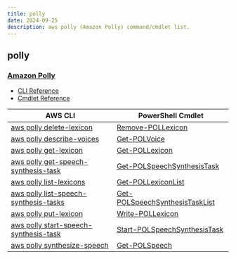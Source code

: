 ```yaml
---
title: polly
date: 2024-09-25
description: aws polly (Amazon Polly) command/cmdlet list.
---
```


## polly

### [Amazon Polly](https://aws.amazon.com/pinpoint/polly/)

* [CLI Reference](https://awscli.amazonaws.com/v2/documentation/api/latest/reference/polly/index.html)
* [Cmdlet Reference](https://docs.aws.amazon.com/powershell/latest/reference/items/Amazon_Polly_cmdlets.html)

|AWS CLI|PowerShell Cmdlet|
|----|----|
|[aws polly delete-lexicon](https://awscli.amazonaws.com/v2/documentation/api/latest/reference/polly/delete-lexicon.html)|[Remove-POLLexicon](https://docs.aws.amazon.com/powershell/latest/reference/items/Remove-POLLexicon.html)|
|[aws polly describe-voices](https://awscli.amazonaws.com/v2/documentation/api/latest/reference/polly/describe-voices.html)|[Get-POLVoice](https://docs.aws.amazon.com/powershell/latest/reference/items/Get-POLVoice.html)|
|[aws polly get-lexicon](https://awscli.amazonaws.com/v2/documentation/api/latest/reference/polly/get-lexicon.html)|[Get-POLLexicon](https://docs.aws.amazon.com/powershell/latest/reference/items/Get-POLLexicon.html)|
|[aws polly get-speech-synthesis-task](https://awscli.amazonaws.com/v2/documentation/api/latest/reference/polly/get-speech-synthesis-task.html)|[Get-POLSpeechSynthesisTask](https://docs.aws.amazon.com/powershell/latest/reference/items/Get-POLSpeechSynthesisTask.html)|
|[aws polly list-lexicons](https://awscli.amazonaws.com/v2/documentation/api/latest/reference/polly/list-lexicons.html)|[Get-POLLexiconList](https://docs.aws.amazon.com/powershell/latest/reference/items/Get-POLLexiconList.html)|
|[aws polly list-speech-synthesis-tasks](https://awscli.amazonaws.com/v2/documentation/api/latest/reference/polly/list-speech-synthesis-tasks.html)|[Get-POLSpeechSynthesisTaskList](https://docs.aws.amazon.com/powershell/latest/reference/items/Get-POLSpeechSynthesisTaskList.html)|
|[aws polly put-lexicon](https://awscli.amazonaws.com/v2/documentation/api/latest/reference/polly/put-lexicon.html)|[Write-POLLexicon](https://docs.aws.amazon.com/powershell/latest/reference/items/Write-POLLexicon.html)|
|[aws polly start-speech-synthesis-task](https://awscli.amazonaws.com/v2/documentation/api/latest/reference/polly/start-speech-synthesis-task.html)|[Start-POLSpeechSynthesisTask](https://docs.aws.amazon.com/powershell/latest/reference/items/Start-POLSpeechSynthesisTask.html)|
|[aws polly synthesize-speech](https://awscli.amazonaws.com/v2/documentation/api/latest/reference/polly/synthesize-speech.html)|[Get-POLSpeech](https://docs.aws.amazon.com/powershell/latest/reference/items/Get-POLSpeech.html)|

